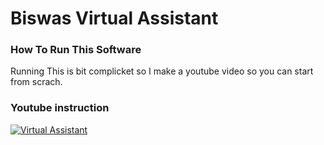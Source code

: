 # Biswas Virtual Assistant

### How To Run This Software

Running This is bit complicket so I make a youtube video so you can start from scrach. 

### Youtube instruction

[![Virtual Assistant](https://user-images.githubusercontent.com/4492335/105800527-1a546f00-5fc1-11eb-9755-dba279cf5cb8.jpg)](https://youtu.be/ATil5tklYu0)

